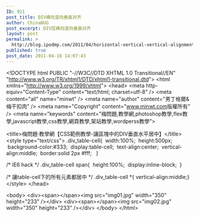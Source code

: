 ```yaml
---
ID: 921
post_title: DIV横向竖向垂直对齐
author: ChinaBUG
post_excerpt: DIV层横向竖向垂直对齐
layout: post
permalink: >
  http://blog.ipodmp.com/2011/04/horizontal-vertical-vertical-alignment-div.html
published: true
post_date: 2011-04-16 14:07:43
---
```

&lt;!DOCTYPE html PUBLIC "-//W3C//DTD XHTML 1.0 Transitional//EN" "<a href="http://www.w3.org/TR/xhtml1/DTD/xhtml1-transitional.dtd">http://www.w3.org/TR/xhtml1/DTD/xhtml1-transitional.dtd</a>"&gt;
&lt;html xmlns="<a href="http://www.w3.org/1999/xhtml">http://www.w3.org/1999/xhtml</a>"&gt;
&lt;head&gt;
&lt;meta http-equiv="Content-Type" content="text/html; charset=utf-8" /&gt;
&lt;meta content="all" name="minwt" /&gt;
&lt;meta name="author" content="男丁格爾&amp;梅干扣肉" /&gt;
&lt;meta name="Copyright" content="<a href="http://www.minwt.com/">www.minwt.com</a>版權所有" /&gt;
&lt;meta name="keywords" content="梅問題,教學網,photoshop教學,flex教學,javascript教學,css教學,網頁教學,架站教學,wordperss教學"&gt;

&lt;title&gt;梅問題‧教學網【CSS範例教學-讓區塊中的DIV垂直水平居中】&lt;/title&gt;
&lt;style type="text/css"&gt;
.div_table-cell{
 width:100%;
 height:500px; 
 background-color:#333;
 display:table-cell;
 text-align:center;
 vertical-align:middle;
 border:solid 2px #fff; 
 }

/* IE6 hack */
.div_table-cell span{
 height:100%;
 display:inline-block;
 }

/* 讓table-cell下的所有元素都居中 */
.div_table-cell *{ vertical-align:middle;}
&lt;/style&gt;
&lt;/head&gt;

&lt;body&gt;
&lt;div&gt;&lt;span&gt;&lt;/span&gt;&lt;img src="img01.jpg" width="350" height="233" /&gt;&lt;/div&gt;
&lt;div&gt;&lt;span&gt;&lt;/span&gt;&lt;img src="img02.jpg" width="350" height="233" /&gt;&lt;/div&gt;
&lt;/body&gt;
&lt;/html&gt;